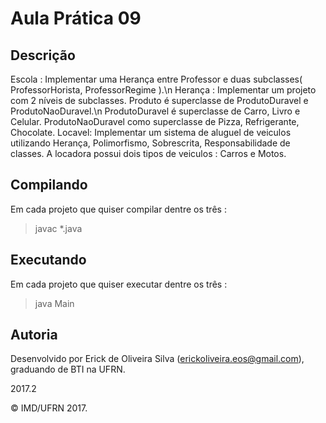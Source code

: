 # Aula Prática 09

## Descrição

Escola : Implementar uma Herança entre Professor e duas subclasses( ProfessorHorista, ProfessorRegime ).\n
Herança : Implementar um projeto com 2 níveis de subclasses. Produto é superclasse de ProdutoDuravel e ProdutoNaoDuravel.\n
ProdutoDuravel é superclasse de Carro, Livro e Celular. ProdutoNaoDuravel como superclasse de Pizza, Refrigerante, Chocolate.
Locavel: Implementar um sistema de aluguel de veiculos utilizando Herança, Polimorfismo, Sobrescrita, Responsabilidade de classes. A locadora possui dois tipos de veiculos : Carros e Motos.

## Compilando
Em cada projeto que quiser compilar dentre os três : 
>javac *.java

## Executando
Em cada projeto que quiser executar dentre os três : 
>java Main

## Autoria

Desenvolvido por Erick de Oliveira Silva (<erickoliveira.eos@gmail.com>), graduando de BTI na UFRN.

2017.2

&copy; IMD/UFRN 2017.
